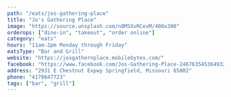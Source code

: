 ```yaml
---
path: "/eats/jos-gathering-place"
title: "Jo's Gathering Place"
image: "https://source.unsplash.com/n8MSXvRCevM/400x300"
orderops: ["dine-in", "takeout", "order online"]
category: "eats"
hours: "11am-2pm Monday through Friday"
eatsType: "Bar and Grill"
website: "https://josgathernplace.mobilebytes.com/"
facebook: "https://www.facebook.com/Jos-Gathering-Place-246763545364932"
address: "2931 E Chestnut Expwy Springfield, Missouri 65802"
phone: "4178647723"
tags: ["bar", "grill"]
---
```

